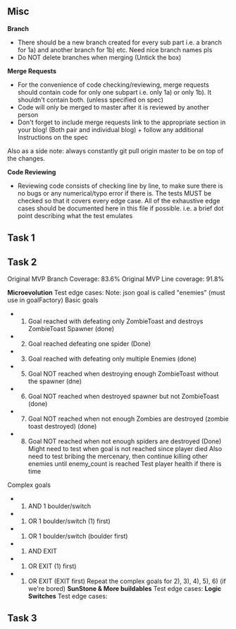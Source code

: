 ## Misc

**Branch**
-   There should be a new branch created for every sub part i.e. a branch for 1a)
    and another branch for 1b) etc. Need nice branch names pls
- Do NOT delete branches when merging (Untick the box)

**Merge Requests**
-   For the convenience of code checking/reviewing, merge requests should contain code
    for only one subpart i.e. only 1a) or only 1b). It shouldn't contain both. (unless specified on spec)
-   Code will only be merged to master after it is reviewed by another person
-   Don't forget to include merge requests link to the appropriate section in your blog!
    (Both pair and individual blog) + follow any additional Instructions on the spec

Also as a side note: always constantly git pull origin  master to be on top of the changes.

**Code Reviewing**
-   Reviewing code consists of checking line by line, to make sure there is no bugs
    or any numerical/typo error if there is. The tests MUST be checked so that it covers
    every edge case. All of the exhaustive edge cases should be documented here in this
    file if possible. i.e. a brief dot point describing what the test emulates

## Task 1


## Task 2
Original MVP Branch Coverage: 83.6%
Original MVP Line coverage: 91.8%

**Microevolution**
Test edge cases:
Note: json goal is called "enemies" (must use in goalFactory)
Basic goals
-   1)   Goal reached with defeating only ZombieToast and destroys ZombieToast Spawner (done)
-   2)  Goal reached defeating one spider (Done)
-   3)  Goal reached with defeating only multiple Enemies (done)
-   5)  Goal NOT reached when destroying enough ZombieToast without the spawner (dne)
-   6)  Goal NOT reached when destroyed spawner but not ZombieToast (done)
-   7)  Goal NOT reached when not enough Zombies are destroyed (zombie toast destroyed) (done)
-   8)  Goal NOT reached when not enough spiders are destroyed (Done)
Might need to test when goal is not reached since player died
Also need to test bribing the mercenary, then continue killing other enemies until 
enemy_count is reached
Test player health if there is time

Complex goals
-   1) AND 1 boulder/switch
-   1) OR 1 boulder/switch  (1) first)
-   1) OR 1 boulder/switch (boulder first)
-   1) AND EXIT
-   1) OR EXIT (1) first)
-   1) OR EXIT (EXIT first)
Repeat the complex goals for 2), 3), 4), 5), 6) (if we're bored)
**SunStone & More buildables**
Test edge cases:
**Logic Switches**
Test edge cases:

## Task 3